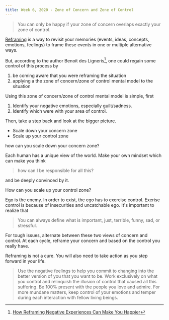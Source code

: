 ```yaml
---
title: Week 6, 2020 - Zone of Concern and Zone of Control
---
```


>  You can only be happy if your zone of concern overlaps exactly your zone of control.

[Reframing](https://en.wikipedia.org/wiki/Cognitive_reframing) is a way to revisit your memories (events, ideas, concepts, emotions, feelings) to frame these events in one or multiple alternative ways.

But, according to the author Benoit des Ligneris[^1], one could regain some control of this process by

1. be coming aware that you were reframing the situation
2. applying a the zone of concern/zone of control mental model to the situation

Using this zone of concern/zone of control mental model is simple, first

1. Identify your negative emotions, especially guilt/sadness.
2. Identify which were with your area of control.

Then, take a step back and look at the bigger picture. 

- Scale down your concern zone
- Scale up your control zone

how can you scale down your concern zone? 

Each human has a unique view of the world. Make your own mindset which can make you think

> how can I be responsible for all this?

and be deeply convinced by it.

How can you scale up your control zone?

Ego is the enemy. In order to exist, the ego has to exercise control. Exerise control is because of insecurities and uncatchable ego. It's important to realize that

> You can always define what is important, just, terrible, funny, sad, or stressful.

For tough issues, alternate between these two views of concern and control. At each cycle, reframe your concern and based on the control you really have.

Reframing is not a cure. You will also need to take action as you step forward in your life.

> Use the negative feelings to help you commit to changing into the better version of you that you want to be. Work exclusively on what you control and relinquish the illusion of control that caused all this suffering. Be 100% present with the people you love and admire. For more mundane matters, keep control of your emotions and temper during each interaction with fellow living beings.

[^1]: [How Reframing Negative Experiences Can Make You Happier](https://medium.com/better-humans/how-reframing-negative-experiences-can-make-you-happier-5aa2a70654ed)

